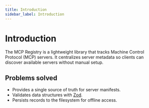 ```yaml
---
title: Introduction
sidebar_label: Introduction
---
```


# Introduction

The MCP Registry is a lightweight library that tracks Machine Control Protocol (MCP) servers.
It centralizes server metadata so clients can discover available servers without manual setup.

## Problems solved

- Provides a single source of truth for server manifests.
- Validates data structures with [Zod](https://zod.dev).
- Persists records to the filesystem for offline access.

